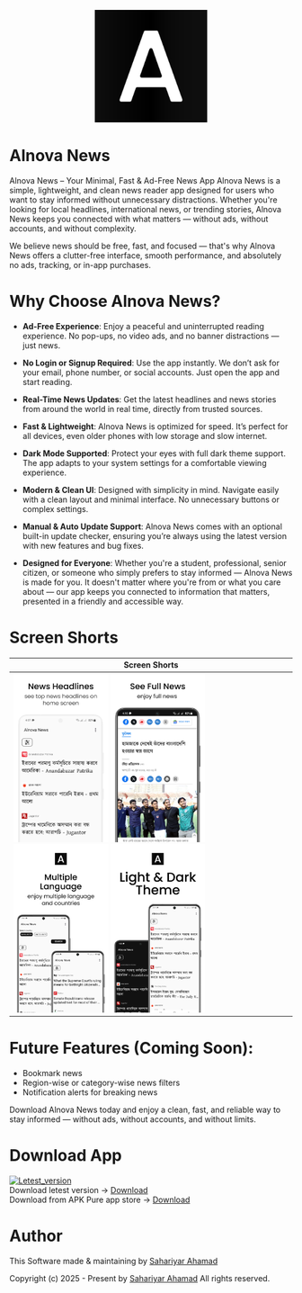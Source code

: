 <p align="center">
<img src="https://raw.githubusercontent.com/sahariyarahamad/sahariyarhost/refs/heads/main/alnova_news/alnova_news_mockup/Al_nova_news_logo.png" width="200px" height="200px"/>
</p>


# Alnova News
Alnova News – Your Minimal, Fast & Ad-Free News App
Alnova News is a simple, lightweight, and clean news reader app designed for users who want to stay informed without unnecessary distractions. Whether you're looking for local headlines, international news, or trending stories, Alnova News keeps you connected with what matters — without ads, without accounts, and without complexity.

We believe news should be free, fast, and focused — that's why Alnova News offers a clutter-free interface, smooth performance, and absolutely no ads, tracking, or in-app purchases.

# Why Choose Alnova News?
- **Ad-Free Experience**:
Enjoy a peaceful and uninterrupted reading experience. No pop-ups, no video ads, and no banner distractions — just news.

- **No Login or Signup Required**:
Use the app instantly. We don’t ask for your email, phone number, or social accounts. Just open the app and start reading.

- **Real-Time News Updates**:
Get the latest headlines and news stories from around the world in real time, directly from trusted sources.

- **Fast & Lightweight**:
Alnova News is optimized for speed. It’s perfect for all devices, even older phones with low storage and slow internet.

- **Dark Mode Supported**:
Protect your eyes with full dark theme support. The app adapts to your system settings for a comfortable viewing experience.

- **Modern & Clean UI**:
Designed with simplicity in mind. Navigate easily with a clean layout and minimal interface. No unnecessary buttons or complex settings.

- **Manual & Auto Update Support**:
Alnova News comes with an optional built-in update checker, ensuring you’re always using the latest version with new features and bug fixes.

- **Designed for Everyone**:
Whether you're a student, professional, senior citizen, or someone who simply prefers to stay informed — Alnova News is made for you. It doesn't matter where you're from or what you care about — our app keeps you connected to information that matters, presented in a friendly and accessible way.

# Screen Shorts
| Screen Shorts |
|----|
| <img src="https://raw.githubusercontent.com/sahariyarahamad/sahariyarhost/refs/heads/main/alnova_news/alnova_news_mockup/home_1.png" alt="home screen" height="300"/> <img src="https://raw.githubusercontent.com/sahariyarahamad/sahariyarhost/refs/heads/main/alnova_news/alnova_news_mockup/news_2.png" alt="home screen" height="300"/> <img src="https://raw.githubusercontent.com/sahariyarahamad/sahariyarhost/refs/heads/main/alnova_news/alnova_news_mockup/language_3.png" alt="home screen" height="300"/> <img src="https://raw.githubusercontent.com/sahariyarahamad/sahariyarhost/refs/heads/main/alnova_news/alnova_news_mockup/theme_4.png" alt="home screen" height="300"/> |

# Future Features (Coming Soon):
- Bookmark news
- Region-wise or category-wise news filters
- Notification alerts for breaking news

Download Alnova News today and enjoy a clean, fast, and reliable way to stay informed — without ads, without accounts, and without limits.

# Download App
[![Letest_version](https://img.shields.io/github/v/release/sahariyarahamad/alnova-news-app)](https://github.com/sahariyarahamad/alnova-news-app/releases) <br>
Download letest version -> [Download](https://github.com/sahariyarahamad/alnova-news-app/releases/download/v1.0/Alnova_News.apk) <br>
Download from APK Pure app store -> [Download](https://apkpure.com/alnova-news/com.sahariyar.alnovanews)

# Author

This Software made & maintaining by [Sahariyar Ahamad](https://github.com/sahariyarahamad/)

Copyright (c) 2025 - Present by [Sahariyar Ahamad](https://www.github.com/sahariyarahamad) All rights reserved.
